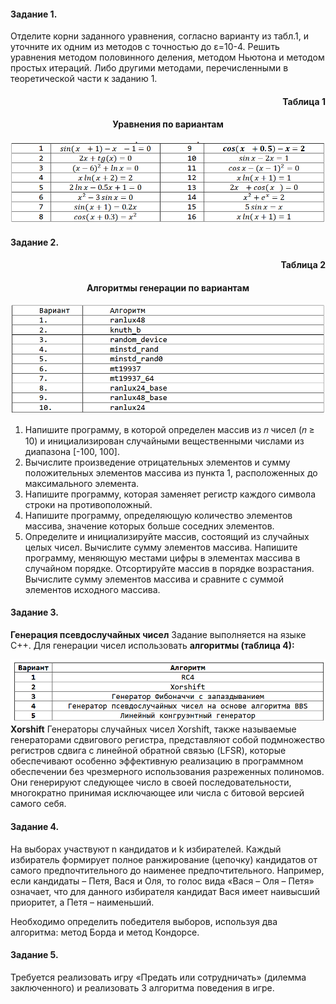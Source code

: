 #### Задание 1.
Отделите корни заданного уравнения, согласно варианту из табл.1, и уточните их одним из методов с точностью до ε=10-4. Решить уравнения методом половинного деления, методом Ньютона и методом простых итераций. Либо другими методами, перечисленными в теоретической части к заданию 1.

<h4 align="right">Таблица 1</h4>
<h4 align="center"> Уравнения по вариантам<h4>

![Table 1 for task1](./pic/task1.png)

#### Задание 2.
<h4 align="right">Таблица 2</h4>
<h4 align="center">Алгоритмы генерации по вариантам</h4>

![Table 2 for task2](./pic/task2.png)

1. Напишите программу, в которой определен массив из 𝑛 чисел (𝑛 ≥ 10) и инициализирован случайными вещественными числами из диапазона [-100, 100].
2. Вычислите произведение отрицательных элементов и сумму положительных элементов массива из пункта 1, расположенных до максимального элемента.
3. Напишите программу, которая заменяет регистр каждого символа строки на противоположный.
4. Напишите программу, определяющую количество элементов массива, значение которых больше соседних элементов.
5. Определите и инициализируйте массив, состоящий из случайных целых чисел. Вычислите сумму элементов массива. Напишите программу, меняющую местами цифры в элементах массива в случайном порядке. Отсортируйте массив в порядке возрастания. Вычислите сумму элементов массива и сравните с суммой элементов исходного массива.

#### Задание 3.
<b>Генерация псевдослучайных чисел</b>
Задание выполняется на языке C++. Для генерации чисел использовать <b>алгоритмы (таблица 4):</b>

![Table 4 for task3](./pic/task3.png)
<b>Xorshift</b>
Генераторы случайных чисел Xorshift, также называемые генераторами сдвигового регистра, представляют собой подмножество регистров сдвига с линейной обратной связью (LFSR), которые обеспечивают особенно эффективную реализацию в программном обеспечении без чрезмерного использования разреженных полиномов. Они генерируют следующее число в своей последовательности, многократно принимая исключающее или числа с битовой версией самого себя.

#### Задание 4.
<p>На выборах участвуют n кандидатов и k избирателей. Каждый избиратель формирует полное ранжирование (цепочку) кандидатов от самого предпочтительного до наименее предпочтительного. Например, если кандидаты – Петя, Вася и Оля, то голос вида «Вася – Оля – Петя» означает, что для данного избирателя кандидат Вася имеет наивысший приоритет, а Петя – наименьший.</p>
<p>Необходимо определить победителя выборов, используя два алгоритма: метод Борда и метод Кондорсе.</p>

#### Задание 5.
Требуется реализовать игру «Предать или сотрудничать» (дилемма заключенного) и реализовать 3 алгоритма поведения в игре.
